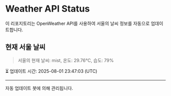 
# Weather API Status

이 리포지토리는 OpenWeather API를 사용하여 서울의 날씨 정보를 자동으로 업데이트합니다.

## 현재 서울 날씨
> 서울의 현재 날씨: mist, 온도: 29.76°C, 습도: 79%

⏳ 업데이트 시간: 2025-08-01 23:47:03 (UTC)

---
자동 업데이트 봇에 의해 관리됩니다.
